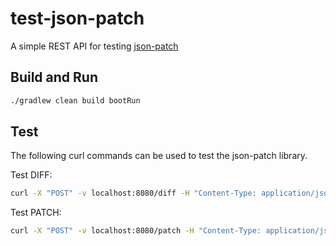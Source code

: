 # test-json-patch

A simple REST API for testing [json-patch](https://github.com/fge/json-patch)

## Build and Run

```bash
./gradlew clean build bootRun
```

## Test

The following curl commands can be used to test the json-patch library.

Test DIFF:

```bash
curl -X "POST" -v localhost:8080/diff -H "Content-Type: application/json" -d '{"source":[{"name":"a"},{"name":"b"},{"name":"c"}],"target":[{"name":"b"}]}'
```

Test PATCH:

```bash
curl -X "POST" -v localhost:8080/patch -H "Content-Type: application/json" -d '{"source":[{"name":"a"},{"name":"b"},{"name":"c"}],"patch":[{"op":"remove","path":"/0"},{"op":"remove","path":"/1"}]}'
```

